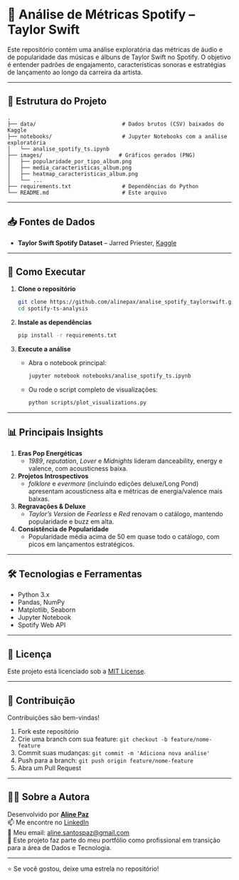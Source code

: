 # 🎵 Análise de Métricas Spotify – Taylor Swift

Este repositório contém uma análise exploratória das métricas de áudio e de popularidade das músicas e álbuns de Taylor Swift no Spotify. O objetivo é entender padrões de engajamento, características sonoras e estratégias de lançamento ao longo da carreira da artista.

---

## 📁 Estrutura do Projeto

```
.
├── data/                           # Dados brutos (CSV) baixados do Kaggle
├── notebooks/                      # Jupyter Notebooks com a análise exploratória
│   └── analise_spotify_ts.ipynb
├── images/                        # Gráficos gerados (PNG)
│   ├── popularidade_por_tipo_album.png
│   ├── media_caracteristicas_album.png
│   ├── heatmap_caracteristicas_album.png
│   └── ...  
├── requirements.txt                # Dependências do Python
└── README.md                       # Este arquivo
```

--- 

## 📥 Fontes de Dados

- **Taylor Swift Spotify Dataset** – Jarred Priester, [Kaggle](https://www.kaggle.com/datasets/jarredpriester/taylor-swift-spotify-dataset) 


---

## 🚀 Como Executar

1. **Clone o repositório**  
   ```bash
   git clone https://github.com/alinepax/analise_spotify_taylorswift.git
   cd spotify-ts-analysis
   ```

2. **Instale as dependências**  
   ```bash
   pip install -r requirements.txt
   ```

3. **Execute a análise**  
   - Abra o notebook principal:  
     ```bash
     jupyter notebook notebooks/analise_spotify_ts.ipynb
     ```
   - Ou rode o script completo de visualizações:  
     ```bash
     python scripts/plot_visualizations.py
     ```

---

## 📊 Principais Insights

1. **Eras Pop Energéticas**  
   - *1989*, *reputation*, *Lover* e *Midnights* lideram danceability, energy e valence, com acousticness baixa.  
2. **Projetos Introspectivos**  
   - *folklore* e *evermore* (incluindo edições deluxe/Long Pond) apresentam acousticness alta e métricas de energia/valence mais baixas.  
3. **Regravações & Deluxe**  
   - *Taylor’s Version* de *Fearless* e *Red* renovam o catálogo, mantendo popularidade e buzz em alta.  
4. **Consistência de Popularidade**  
   - Popularidade média acima de 50 em quase todo o catálogo, com picos em lançamentos estratégicos.

---

## 🛠️ Tecnologias e Ferramentas

- Python 3.x  
- Pandas, NumPy  
- Matplotlib, Seaborn  
- Jupyter Notebook  
- Spotify Web API

---

## 📄 Licença

Este projeto está licenciado sob a [MIT License](LICENSE).

---

## 🤝 Contribuição

Contribuições são bem-vindas!  
1. Fork este repositório  
2. Crie uma branch com sua feature: `git checkout -b feature/nome-feature`  
3. Commit suas mudanças: `git commit -m 'Adiciona nova análise'`  
4. Push para a branch: `git push origin feature/nome-feature`  
5. Abra um Pull Request

---

## 👩‍💻 Sobre a Autora

Desenvolvido por **[Aline Paz](https://github.com/alinepax)**  
📫 Me encontre no [LinkedIn](https://www.linkedin.com/in/alinedapaz/)  
📧 Meu email: aline.santospaz@gmail.com  
🎯 Este projeto faz parte do meu portfólio como profissional em transição para a área de Dados e Tecnologia.

---

⭐ Se você gostou, deixe uma estrela no repositório!
